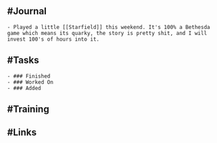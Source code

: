 ## #Journal
	- Played a little [[Starfield]] this weekend. It's 100% a Bethesda game which means its quarky, the story is pretty shit, and I will invest 100's of hours into it.
## #Tasks
	- ### Finished
	- ### Worked On
	- ### Added
## #Training
## #Links